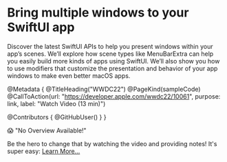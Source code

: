 # Bring multiple windows to your SwiftUI app 

Discover the latest SwiftUI APIs to help you present windows within your app’s scenes. We’ll explore how scene types like MenuBarExtra can help you easily build more kinds of apps using SwiftUI. We’ll also show you how to use modifiers that customize the presentation and behavior of your app windows to make even better macOS apps.

@Metadata {
   @TitleHeading("WWDC22")
   @PageKind(sampleCode)
   @CallToAction(url: "https://developer.apple.com/wwdc22/10061", purpose: link, label: "Watch Video (13 min)")

   @Contributors {
      @GitHubUser(<replace this with your GitHub handle>)
   }
}

😱 "No Overview Available!"

Be the hero to change that by watching the video and providing notes! It's super easy:
 [Learn More…](https://wwdcnotes.com/documentation/wwdcnotes/contributing)
